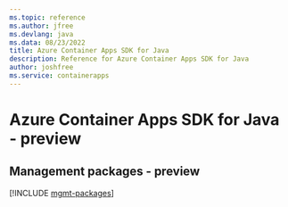 ```yaml
---
ms.topic: reference
ms.author: jfree
ms.devlang: java
ms.data: 08/23/2022
title: Azure Container Apps SDK for Java
description: Reference for Azure Container Apps SDK for Java
author: joshfree
ms.service: containerapps
---
```

# Azure Container Apps SDK for Java - preview

## Management packages - preview
[!INCLUDE [mgmt-packages](container-apps-mgmt-index.md)]
